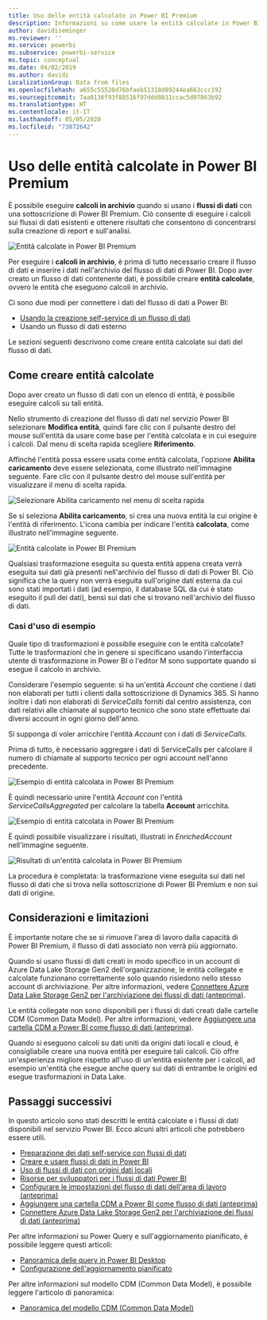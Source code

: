```yaml
---
title: Uso delle entità calcolate in Power BI Premium
description: Informazioni su come usare le entità calcolate in Power BI Premium
author: davidiseminger
ms.reviewer: ''
ms.service: powerbi
ms.subservice: powerbi-service
ms.topic: conceptual
ms.date: 04/02/2019
ms.author: davidi
LocalizationGroup: Data from files
ms.openlocfilehash: a655c55520d76bfaeb51318d09244ea663ccc192
ms.sourcegitcommit: 7aa0136f93f88516f97ddd8031ccac5d07863b92
ms.translationtype: HT
ms.contentlocale: it-IT
ms.lasthandoff: 05/05/2020
ms.locfileid: "73872642"
---
```

# <a name="using-computed-entities-on-power-bi-premium"></a>Uso delle entità calcolate in Power BI Premium

È possibile eseguire **calcoli in archivio** quando si usano i **flussi di dati** con una sottoscrizione di Power BI Premium. Ciò consente di eseguire i calcoli sui flussi di dati esistenti e ottenere risultati che consentono di concentrarsi sulla creazione di report e sull'analisi. 

![Entità calcolate in Power BI Premium](media/service-dataflows-computed-entities-premium/computed-entities-premium_00.png)

Per eseguire i **calcoli in archivio**, è prima di tutto necessario creare il flusso di dati e inserire i dati nell'archivio del flusso di dati di Power BI. Dopo aver creato un flusso di dati contenente dati, è possibile creare **entità calcolate**, ovvero le entità che eseguono calcoli in archivio. 

Ci sono due modi per connettere i dati del flusso di dati a Power BI:

* [Usando la creazione self-service di un flusso di dati](service-dataflows-create-use.md)
* Usando un flusso di dati esterno

Le sezioni seguenti descrivono come creare entità calcolate sui dati del flusso di dati.

## <a name="how-to-create-computed-entities"></a>Come creare entità calcolate 

Dopo aver creato un flusso di dati con un elenco di entità, è possibile eseguire calcoli su tali entità.

Nello strumento di creazione del flusso di dati nel servizio Power BI selezionare **Modifica entità**, quindi fare clic con il pulsante destro del mouse sull'entità da usare come base per l'entità calcolata e in cui eseguire i calcoli. Dal menu di scelta rapida scegliere **Riferimento**.

Affinché l'entità possa essere usata come entità calcolata, l'opzione **Abilita caricamento** deve essere selezionata, come illustrato nell'immagine seguente. Fare clic con il pulsante destro del mouse sull'entità per visualizzare il menu di scelta rapida.

![Selezionare Abilita caricamento nel menu di scelta rapida](media/service-dataflows-computed-entities-premium/computed-entities-premium_01.png)

Se si seleziona **Abilita caricamento**, si crea una nuova entità la cui origine è l'entità di riferimento. L'icona cambia per indicare l'entità **calcolata**, come illustrato nell'immagine seguente.

![Entità calcolate in Power BI Premium](media/service-dataflows-computed-entities-premium/computed-entities-premium_00.png)

Qualsiasi trasformazione eseguita su questa entità appena creata verrà eseguita sui dati già presenti nell'archivio del flusso di dati di Power BI. Ciò significa che la query non verrà eseguita sull'origine dati esterna da cui sono stati importati i dati (ad esempio, il database SQL da cui è stato eseguito il pull dei dati), bensì sui dati che si trovano nell'archivio del flusso di dati.

### <a name="example-use-cases"></a>Casi d'uso di esempio
Quale tipo di trasformazioni è possibile eseguire con le entità calcolate? Tutte le trasformazioni che in genere si specificano usando l'interfaccia utente di trasformazione in Power BI o l'editor M sono supportate quando si esegue il calcolo in archivio. 

Considerare l'esempio seguente: si ha un'entità *Account* che contiene i dati non elaborati per tutti i clienti dalla sottoscrizione di Dynamics 365. Si hanno inoltre i dati non elaborati di *ServiceCalls* forniti dal centro assistenza, con dati relativi alle chiamate al supporto tecnico che sono state effettuate dai diversi account in ogni giorno dell'anno.

Si supponga di voler arricchire l'entità *Account* con i dati di *ServiceCalls*. 

Prima di tutto, è necessario aggregare i dati di ServiceCalls per calcolare il numero di chiamate al supporto tecnico per ogni account nell'anno precedente. 

![Esempio di entità calcolata in Power BI Premium](media/service-dataflows-computed-entities-premium/computed-entities-premium_02.png)

È quindi necessario unire l'entità *Account* con l'entità *ServiceCallsAggregated* per calcolare la tabella **Account** arricchita.

![Esempio di entità calcolata in Power BI Premium](media/service-dataflows-computed-entities-premium/computed-entities-premium_03.png)

È quindi possibile visualizzare i risultati, illustrati in *EnrichedAccount* nell'immagine seguente.

![Risultati di un'entità calcolata in Power BI Premium](media/service-dataflows-computed-entities-premium/computed-entities-premium_04.png)

La procedura è completata: la trasformazione viene eseguita sui dati nel flusso di dati che si trova nella sottoscrizione di Power BI Premium e non sui dati di origine.

## <a name="considerations-and-limitations"></a>Considerazioni e limitazioni

È importante notare che se si rimuove l'area di lavoro dalla capacità di Power BI Premium, il flusso di dati associato non verrà più aggiornato. 

Quando si usano flussi di dati creati in modo specifico in un account di Azure Data Lake Storage Gen2 dell'organizzazione, le entità collegate e calcolate funzionano correttamente solo quando risiedono nello stesso account di archiviazione. Per altre informazioni, vedere [Connettere Azure Data Lake Storage Gen2 per l'archiviazione dei flussi di dati (anteprima)](service-dataflows-connect-azure-data-lake-storage-gen2.md).

Le entità collegate non sono disponibili per i flussi di dati creati dalle cartelle CDM (Common Data Model). Per altre informazioni, vedere [Aggiungere una cartella CDM a Power BI come flusso di dati (anteprima)](service-dataflows-add-cdm-folder.md).

Quando si eseguono calcoli su dati uniti da origini dati locali e cloud, è consigliabile creare una nuova entità per eseguire tali calcoli. Ciò offre un'esperienza migliore rispetto all'uso di un'entità esistente per i calcoli, ad esempio un'entità che esegue anche query sui dati di entrambe le origini ed esegue trasformazioni in Data Lake.

## <a name="next-steps"></a>Passaggi successivi

In questo articolo sono stati descritti le entità calcolate e i flussi di dati disponibili nel servizio Power BI. Ecco alcuni altri articoli che potrebbero essere utili.

* [Preparazione dei dati self-service con flussi di dati](service-dataflows-overview.md)
* [Creare e usare flussi di dati in Power BI](service-dataflows-create-use.md)
* [Uso di flussi di dati con origini dati locali](service-dataflows-on-premises-gateways.md)
* [Risorse per sviluppatori per i flussi di dati Power BI](service-dataflows-developer-resources.md)
* [Configurare le impostazioni del flusso di dati dell'area di lavoro (anteprima)](service-dataflows-configure-workspace-storage-settings.md)
* [Aggiungere una cartella CDM a Power BI come flusso di dati (anteprima)](service-dataflows-add-cdm-folder.md)
* [Connettere Azure Data Lake Storage Gen2 per l'archiviazione dei flussi di dati (anteprima)](service-dataflows-connect-azure-data-lake-storage-gen2.md)

Per altre informazioni su Power Query e sull'aggiornamento pianificato, è possibile leggere questi articoli:
* [Panoramica delle query in Power BI Desktop](desktop-query-overview.md)
* [Configurazione dell'aggiornamento pianificato](refresh-scheduled-refresh.md)

Per altre informazioni sul modello CDM (Common Data Model), è possibile leggere l'articolo di panoramica:
* [Panoramica del modello CDM (Common Data Model)](https://docs.microsoft.com/powerapps/common-data-model/overview)


